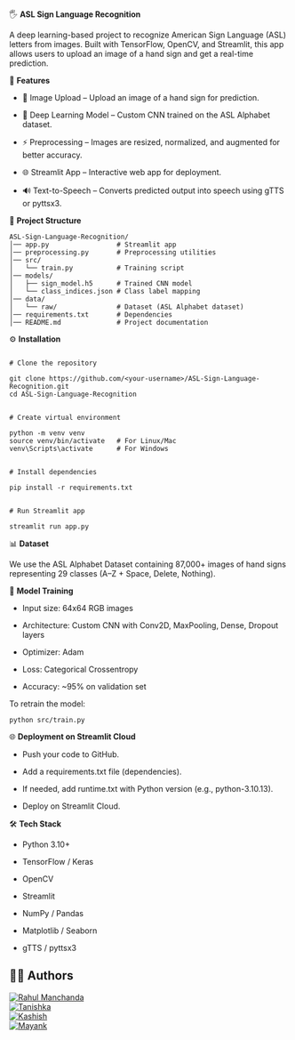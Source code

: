 🖐️ **ASL Sign Language Recognition**

A deep learning-based project to recognize American Sign Language (ASL) letters from images.
Built with TensorFlow, OpenCV, and Streamlit, this app allows users to upload an image of a hand sign and get a real-time prediction.

🚀 **Features**

- 📸 Image Upload – Upload an image of a hand sign for prediction.

- 🧠 Deep Learning Model – Custom CNN trained on the ASL Alphabet dataset.

- ⚡ Preprocessing – Images are resized, normalized, and augmented for better accuracy.

- 🌐 Streamlit App – Interactive web app for deployment.

- 🔊 Text-to-Speech – Converts predicted output into speech using gTTS or pyttsx3.

📂 **Project Structure**
```
ASL-Sign-Language-Recognition/
│── app.py                 # Streamlit app
│── preprocessing.py       # Preprocessing utilities
│── src/
│   └── train.py           # Training script
│── models/
│   ├── sign_model.h5      # Trained CNN model
│   └── class_indices.json # Class label mapping
│── data/
│   └── raw/               # Dataset (ASL Alphabet dataset)
│── requirements.txt       # Dependencies
│── README.md              # Project documentation
```

⚙️ **Installation**
```

# Clone the repository

git clone https://github.com/<your-username>/ASL-Sign-Language-Recognition.git
cd ASL-Sign-Language-Recognition


# Create virtual environment

python -m venv venv
source venv/bin/activate   # For Linux/Mac
venv\Scripts\activate      # For Windows


# Install dependencies

pip install -r requirements.txt


# Run Streamlit app

streamlit run app.py
```

📊 **Dataset**

We use the ASL Alphabet Dataset
 containing 87,000+ images of hand signs representing 29 classes (A–Z + Space, Delete, Nothing).

🧠 **Model Training**

- Input size: 64x64 RGB images

- Architecture: Custom CNN with Conv2D, MaxPooling, Dense, Dropout layers

- Optimizer: Adam

- Loss: Categorical Crossentropy

- Accuracy: ~95% on validation set

To retrain the model:
```
python src/train.py
```
🌐 **Deployment on Streamlit Cloud**

- Push your code to GitHub.

- Add a requirements.txt file (dependencies).

- If needed, add runtime.txt with Python version (e.g., python-3.10.13).

- Deploy on Streamlit Cloud.

🛠️ **Tech Stack**

- Python 3.10+

- TensorFlow / Keras

- OpenCV

- Streamlit

- NumPy / Pandas

- Matplotlib / Seaborn

- gTTS / pyttsx3
## 👨‍💻 **Authors**

[![Rahul Manchanda](https://img.shields.io/badge/Rahul_Manchanda-LinkedIn-blue?style=flat&logo=linkedin)](https://www.linkedin.com/in/rahul-manchanda-3959b120a/)  
[![Tanishka](https://img.shields.io/badge/Tanishka-LinkedIn-blue?style=flat&logo=linkedin)](https://www.linkedin.com/in/tanishka-mukhi09/)  
[![Kashish](https://img.shields.io/badge/Kashish-LinkedIn-blue?style=flat&logo=linkedin)]()  
[![Mayank](https://img.shields.io/badge/Mayank-LinkedIn-blue?style=flat&logo=linkedin)](https://www.linkedin.com/in/mayank-gaur-dev/)  


